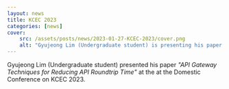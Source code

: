 ```yaml
---
layout: news
title: KCEC 2023
categories: [news]
cover:
    src: /assets/posts/news/2023-01-27-KCEC-2023/cover.png
    alt: "Gyujeong Lim (Undergraduate student) is presenting his paper."
---
```


Gyujeong Lim (Undergraduate student) presented his paper _"API Gateway Techniques for Reducing API Roundtrip Time"_ at the at the Domestic Conference on KCEC 2023.
